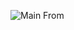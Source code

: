 ![Main From](https://cloud.githubusercontent.com/assets/7481680/20274895/54e33ff0-aa64-11e6-9602-23be3117898e.png)
